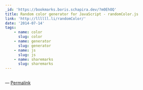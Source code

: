 ```yaml
---
_id: 'https://bookmarks.boris.schapira.dev/?m0EhOQ'
title: Random color generator for JavaScript - randomColor.js
link: 'http://llllll.li/randomColor/'
date: '2014-07-14'
tags:
    - name: color
      slug: color
    - name: generator
      slug: generator
    - name: js
      slug: js
    - name: sharemarks
      slug: sharemarks
---
```


<br>&#8212;
<a href="https://bookmarks.boris.schapira.dev/?m0EhOQ" title="Permalink">Permalink</a>
